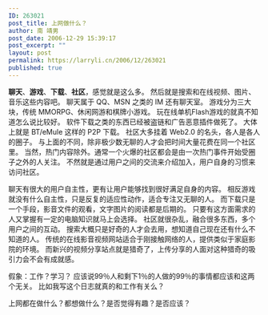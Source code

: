 ```yaml
---
ID: 263021
post_title: 上网做什么？
author: 南 靖男
post_date: 2006-12-29 15:39:17
post_excerpt: ""
layout: post
permalink: https://larryli.cn/2006/12/263021
published: true
---
```

<strong>聊天</strong>、<strong>游戏</strong>、<strong>下载</strong>、<strong>社区</strong>，感觉就是这么多。
然后就是搜索和在线视频、图片、音乐这些内容吧。
聊天属于 QQ、MSN 之类的 IM 还有聊天室。
游戏分为三大块，传统 MMORPG、休闲网游和棋牌小游戏。
玩在线单机Flash游戏的就真不知道怎么说比较好。
软件下载之类的东西已经被盗链和广告恶意插件做死了。
大体上就是 BT/eMule 这样的 P2P 下载。
社区大多挂着 Web2.0 的名头，各人是各人的圈子。
与上面的不同，除非极少数无聊的人才会把时间大量花费在同一个社区里。
当然，热门内容除外。通常一个火爆的社区都会是由一次热门事件开始受圈子之外的人关注。
不然就是通过用户之间的交流来介绍加入，用户自身的习惯来访问社区。
<!--more-->
聊天有很大的用户自主性，更有让用户能够找到很好满足自身的内容。
相反游戏就没有什么自主性，只是反复的适应性动作，适合专注又无聊的人。
而下载只是一个手段，影音文件的观看，文字图片的阅读都是后期的。
只要有这方面需求的人又掌握有一定的电脑知识就马上会选择。
社区就很杂乱，融合很多东西，多个用户之间的互动。
搜索大概只是好奇的人才会去用，想知道自己现在还有什么不知道的人。
传统的在线影音视频网站适合于刚接触网络的人，提供类似于家庭影院的环境。
而新兴的视频分享站点就是猎奇了，上传分享的人面对这种猎奇的吸引力会不会有成就感。

假象：工作？学习？
应该说99％人和剩下1％的人做的99％的事情都应该和这两个无关。
比如我写这个日志就真的和工作有关么？

上网都在做什么？都想做什么？是否觉得有趣？是否应该？